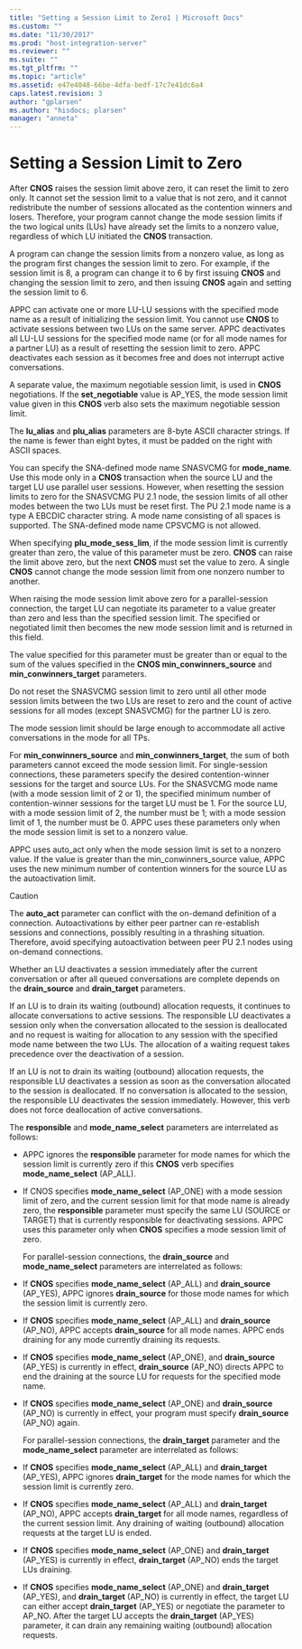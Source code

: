 ```yaml
---
title: "Setting a Session Limit to Zero1 | Microsoft Docs"
ms.custom: ""
ms.date: "11/30/2017"
ms.prod: "host-integration-server"
ms.reviewer: ""
ms.suite: ""
ms.tgt_pltfrm: ""
ms.topic: "article"
ms.assetid: e47e4048-66be-4dfa-bedf-17c7e41dc6a4
caps.latest.revision: 3
author: "gplarsen"
ms.author: "hisdocs; plarsen"
manager: "anneta"
---
```

# Setting a Session Limit to Zero
After **CNOS** raises the session limit above zero, it can reset the limit to zero only. It cannot set the session limit to a value that is not zero, and it cannot redistribute the number of sessions allocated as the contention winners and losers. Therefore, your program cannot change the mode session limits if the two logical units (LUs) have already set the limits to a nonzero value, regardless of which LU initiated the **CNOS** transaction.  

 A program can change the session limits from a nonzero value, as long as the program first changes the session limit to zero. For example, if the session limit is 8, a program can change it to 6 by first issuing **CNOS** and changing the session limit to zero, and then issuing **CNOS** again and setting the session limit to 6.  

 APPC can activate one or more LU-LU sessions with the specified mode name as a result of initializing the session limit. You cannot use **CNOS** to activate sessions between two LUs on the same server. APPC deactivates all LU-LU sessions for the specified mode name (or for all mode names for a partner LU) as a result of resetting the session limit to zero. APPC deactivates each session as it becomes free and does not interrupt active conversations.  

 A separate value, the maximum negotiable session limit, is used in **CNOS** negotiations. If the **set_negotiable** value is AP_YES, the mode session limit value given in this **CNOS** verb also sets the maximum negotiable session limit.  

 The **lu_alias** and **plu_alias** parameters are 8-byte ASCII character strings. If the name is fewer than eight bytes, it must be padded on the right with ASCII spaces.  

 You can specify the SNA-defined mode name SNASVCMG for **mode_name**. Use this mode only in a **CNOS** transaction when the source LU and the target LU use parallel user sessions. However, when resetting the session limits to zero for the SNASVCMG PU 2.1 node, the session limits of all other modes between the two LUs must be reset first. The PU 2.1 mode name is a type A EBCDIC character string. A mode name consisting of all spaces is supported. The SNA-defined mode name CPSVCMG is not allowed.  

 When specifying **plu_mode_sess_lim**, if the mode session limit is currently greater than zero, the value of this parameter must be zero. **CNOS** can raise the limit above zero, but the next **CNOS** must set the value to zero. A single **CNOS** cannot change the mode session limit from one nonzero number to another.  

 When raising the mode session limit above zero for a parallel-session connection, the target LU can negotiate its parameter to a value greater than zero and less than the specified session limit. The specified or negotiated limit then becomes the new mode session limit and is returned in this field.  

 The value specified for this parameter must be greater than or equal to the sum of the values specified in the **CNOS min_conwinners_source** and **min_conwinners_target** parameters.  

 Do not reset the SNASVCMG session limit to zero until all other mode session limits between the two LUs are reset to zero and the count of active sessions for all modes (except SNASVCMG) for the partner LU is zero.  

 The mode session limit should be large enough to accommodate all active conversations in the mode for all TPs.  

 For **min_conwinners_source** and **min_conwinners_target**, the sum of both parameters cannot exceed the mode session limit. For single-session connections, these parameters specify the desired contention-winner sessions for the target and source LUs. For the SNASVCMG mode name (with a mode session limit of 2 or 1), the specified minimum number of contention-winner sessions for the target LU must be 1. For the source LU, with a mode session limit of 2, the number must be 1; with a mode session limit of 1, the number must be 0. APPC uses these parameters only when the mode session limit is set to a nonzero value.  

 APPC uses auto_act only when the mode session limit is set to a nonzero value. If the value is greater than the min_conwinners_source value, APPC uses the new minimum number of contention winners for the source LU as the autoactivation limit.  

> [!CAUTION]
>  The **auto_act** parameter can conflict with the on-demand definition of a connection. Autoactivations by either peer partner can re-establish sessions and connections, possibly resulting in a thrashing situation. Therefore, avoid specifying autoactivation between peer PU 2.1 nodes using on-demand connections.  

 Whether an LU deactivates a session immediately after the current conversation or after all queued conversations are complete depends on the **drain_source** and **drain_target** parameters.  

 If an LU is to drain its waiting (outbound) allocation requests, it continues to allocate conversations to active sessions. The responsible LU deactivates a session only when the conversation allocated to the session is deallocated and no request is waiting for allocation to any session with the specified mode name between the two LUs. The allocation of a waiting request takes precedence over the deactivation of a session.  

 If an LU is not to drain its waiting (outbound) allocation requests, the responsible LU deactivates a session as soon as the conversation allocated to the session is deallocated. If no conversation is allocated to the session, the responsible LU deactivates the session immediately. However, this verb does not force deallocation of active conversations.  

 The **responsible** and **mode_name_select** parameters are interrelated as follows:  

- APPC ignores the **responsible** parameter for mode names for which the session limit is currently zero if this **CNOS** verb specifies **mode_name_select** (AP_ALL).  

- If CNOS specifies **mode_name_select** (AP_ONE) with a mode session limit of zero, and the current session limit for that mode name is already zero, the **responsible** parameter must specify the same LU (SOURCE or TARGET) that is currently responsible for deactivating sessions. APPC uses this parameter only when **CNOS** specifies a mode session limit of zero.  

  For parallel-session connections, the **drain_source** and **mode_name_select** parameters are interrelated as follows:  

- If **CNOS** specifies **mode_name_select** (AP_ALL) and **drain_source** (AP_YES), APPC ignores **drain_source** for those mode names for which the session limit is currently zero.  

- If **CNOS** specifies **mode_name_select** (AP_ALL) and **drain_source** (AP_NO), APPC accepts **drain_source** for all mode names. APPC ends draining for any mode currently draining its requests.  

- If **CNOS** specifies **mode_name_select** (AP_ONE), and **drain_source** (AP_YES) is currently in effect, **drain_source** (AP_NO) directs APPC to end the draining at the source LU for requests for the specified mode name.  

- If **CNOS** specifies **mode_name_select** (AP_ONE) and **drain_source** (AP_NO) is currently in effect, your program must specify **drain_source** (AP_NO) again.  

  For parallel-session connections, the **drain_target** parameter and the **mode_name_select** parameter are interrelated as follows:  

- If **CNOS** specifies **mode_name_select** (AP_ALL) and **drain_target** (AP_YES), APPC ignores **drain_target** for the mode names for which the session limit is currently zero.  

- If **CNOS** specifies **mode_name_select** (AP_ALL) and **drain_target** (AP_NO), APPC accepts **drain_target** for all mode names, regardless of the current session limit. Any draining of waiting (outbound) allocation requests at the target LU is ended.  

- If **CNOS** specifies **mode_name_select** (AP_ONE) and **drain_target** (AP_YES) is currently in effect, **drain_target** (AP_NO) ends the target LUs draining.  

- If **CNOS** specifies **mode_name_select** (AP_ONE) and **drain_target** (AP_YES), and **drain_target** (AP_NO) is currently in effect, the target LU can either accept **drain_target** (AP_YES) or negotiate the parameter to AP_NO. After the target LU accepts the **drain_target** (AP_YES) parameter, it can drain any remaining waiting (outbound) allocation requests.
